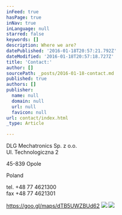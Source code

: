 ```yaml
---
inFeed: true
hasPage: true
inNav: true
inLanguage: null
starred: false
keywords: []
description: Where we are?
datePublished: '2016-01-18T20:57:21.792Z'
dateModified: '2016-01-18T20:57:18.727Z'
title: 'Contact:'
author: []
sourcePath: _posts/2016-01-18-contact.md
published: true
authors: []
publisher:
  name: null
  domain: null
  url: null
  favicon: null
url: contact/index.html
_type: Article

---
```

DLG Mechatronics Sp. z o.o.   
Ul. Technologiczna 2

45-839 Opole

Poland 

tel. +48 77 4621300  
fax +48 77 4621301

https://goo.gl/maps/dTB5UWZBUd62
![](https://the-grid-user-content.s3-us-west-2.amazonaws.com/2dbb693d-da17-4b50-a855-5758391bddb6.jpg)
![](https://the-grid-user-content.s3-us-west-2.amazonaws.com/bd8ed25a-f844-4239-adb5-6013138874ee.jpg)